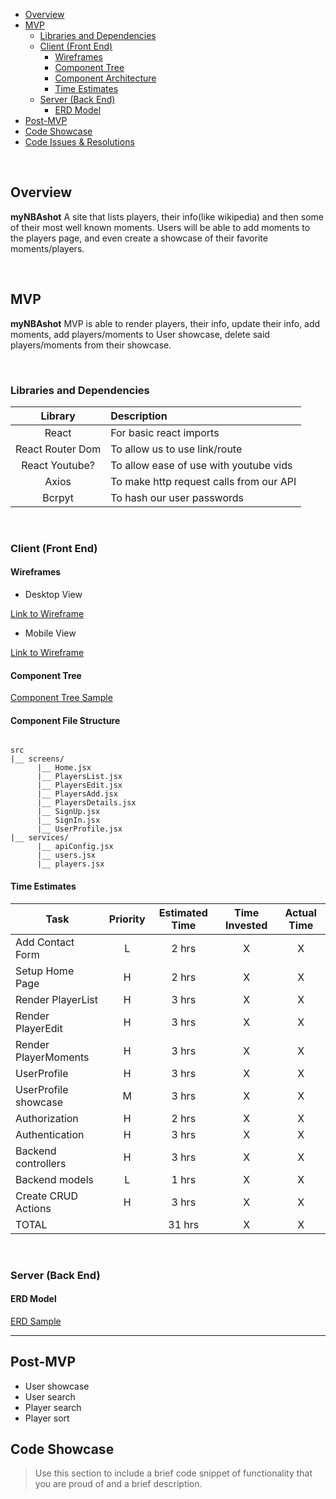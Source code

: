 - [Overview](#overview)
- [MVP](#mvp)
  - [Libraries and Dependencies](#libraries-and-dependencies)
  - [Client (Front End)](#client-front-end)
    - [Wireframes](#wireframes)
    - [Component Tree](#component-tree)
    - [Component Architecture](#component-architecture)
    - [Time Estimates](#time-estimates)
  - [Server (Back End)](#server-back-end)
    - [ERD Model](#erd-model)
- [Post-MVP](#post-mvp)
- [Code Showcase](#code-showcase)
- [Code Issues & Resolutions](#code-issues--resolutions)

<br>

## Overview

**myNBAshot** A site that lists players, their info(like wikipedia) and then some of their most well known moments. Users will be able to add moments to the players page, and even create a showcase of their favorite moments/players.

<br>

## MVP

**myNBAshot** MVP is able to render players, their info, update their info, add moments, add players/moments to User showcase, delete said players/moments from their showcase.

<br>

### Libraries and Dependencies

|     Library      | Description                             |
| :--------------: | :-------------------------------------- |
|      React       | For basic react imports                 |
| React Router Dom | To allow us to use link/route           |
|  React Youtube?  | To allow ease of use with youtube vids  |
|      Axios       | To make http request calls from our API |
|      Bcrpyt      | To hash our user passwords              |

<br>

### Client (Front End)

#### Wireframes

- Desktop View

[Link to Wireframe](https://www.figma.com/file/Th98OEvqXEuNYqooCYw6tv/myNBAshot?node-id=0%3A1)

- Mobile View

[Link to Wireframe](url)

#### Component Tree

[Component Tree Sample](https://whimsical.com/Tv3yjGbGpiqm6erVt45ezK)

#### Component File Structure

```structure

src
|__ screens/
      |__ Home.jsx
      |__ PlayersList.jsx
      |__ PlayersEdit.jsx
      |__ PlayersAdd.jsx
      |__ PlayersDetails.jsx
      |__ SignUp.jsx
      |__ SignIn.jsx
      |__ UserProfile.jsx
|__ services/
      |__ apiConfig.jsx
      |__ users.jsx
      |__ players.jsx

```

#### Time Estimates

| Task                 | Priority | Estimated Time | Time Invested | Actual Time |
| -------------------- | :------: | :------------: | :-----------: | :---------: |
| Add Contact Form     |    L     |     2 hrs      |       X       |      X      |
| Setup Home Page      |    H     |     2 hrs      |       X       |      X      |
| Render PlayerList    |    H     |     3 hrs      |       X       |      X      |
| Render PlayerEdit    |    H     |     3 hrs      |       X       |      X      |
| Render PlayerMoments |    H     |     3 hrs      |       X       |      X      |
| UserProfile          |    H     |     3 hrs      |       X       |      X      |
| UserProfile showcase |    M     |     3 hrs      |       X       |      X      |
| Authorization        |    H     |     2 hrs      |       X       |      X      |
| Authentication       |    H     |     3 hrs      |       X       |      X      |
| Backend controllers  |    H     |     3 hrs      |       X       |      X      |
| Backend models       |    L     |     1 hrs      |       X       |      X      |
| Create CRUD Actions  |    H     |     3 hrs      |       X       |      X      |
| TOTAL                |          |     31 hrs     |       X       |      X      |

<br>

### Server (Back End)

#### ERD Model

[ERD Sample](https://drive.google.com/file/d/1VTcqX-fW4dFph7RBKzOZ9_mdYBFljrVL/view?usp=sharing)
<br>

---

## Post-MVP

- User showcase
- User search
- Player search
- Player sort

## Code Showcase

> Use this section to include a brief code snippet of functionality that you are proud of and a brief description.
